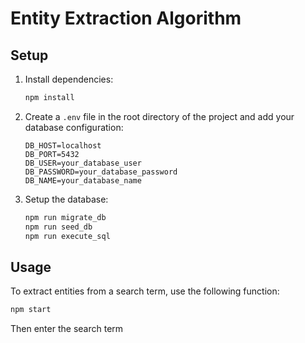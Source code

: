 # Entity Extraction Algorithm

## Setup

1. Install dependencies:

   ```bash
   npm install
   ```

2. Create a `.env` file in the root directory of the project and add your database configuration:
   ```
   DB_HOST=localhost
   DB_PORT=5432
   DB_USER=your_database_user
   DB_PASSWORD=your_database_password
   DB_NAME=your_database_name
   ```
3. Setup the database:
   ```bash
   npm run migrate_db
   npm run seed_db
   npm run execute_sql
   ```

## Usage

To extract entities from a search term, use the following function:

```bash
npm start
```

Then enter the search term
